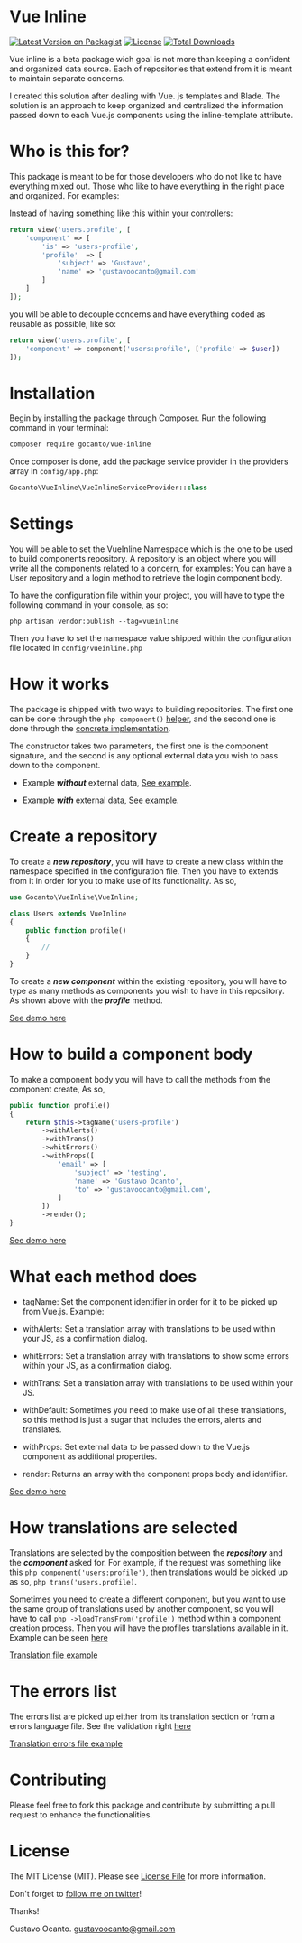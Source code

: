 # Vue Inline

[![Latest Version on Packagist](https://img.shields.io/packagist/v/gocanto/vue-inline.svg?style=flat-square)](https://img.shields.io/packagist/v/gocanto/vue-inline.svg)
<a href="https://github.com/gocanto/vue-inline/blob/master/LICENSE"><img src="https://img.shields.io/npm/l/easiest-js-validator.svg" alt="License"></a>
[![Total Downloads](https://img.shields.io/packagist/dt/gocanto/vue-inline.svg?style=flat-square)](https://img.shields.io/packagist/dt/gocanto/vue-inline.svg?style=flat-square)

Vue inline is a beta package wich goal is not more than keeping a confident and organized data source. Each of repositories that extend from it is meant to maintain separate concerns.

I created this solution after dealing with Vue. js templates and Blade. The solution is an approach to keep organized and centralized the information passed down to each Vue.js components using the inline-template attribute.


# Who is this for?

This package is meant to be for those developers who do not like to have everything mixed out. Those who like to have everything in the right place and organized. For examples: 

Instead of having something like this within your controllers: 

```php
return view('users.profile', [
    'component' => [
        'is' => 'users-profile',
        'profile'  => [
            'subject' => 'Gustavo',
            'name' => 'gustavoocanto@gmail.com'
        ]
    ]
]);
```

you will be able to decouple concerns and have everything coded as reusable as possible, like so: 

```php
return view('users.profile', [
    'component' => component('users:profile', ['profile' => $user])
]);
```


# Installation

Begin by installing the package through Composer. Run the following command in your terminal:

```bash
composer require gocanto/vue-inline
```

Once composer is done, add the package service provider in the providers array in `config/app.php`:

```php
Gocanto\VueInline\VueInlineServiceProvider::class
```



# Settings

You will be able to set the VueInline Namespace which is the one to be used to build components repository. A repository is an object where you will write all the components related to a concern, for examples: You can have a User repository and a login method to retrieve the login component body.

To have the configuration file within your project, you will have to type the following command in your console, as so: 

```
php artisan vendor:publish --tag=vueinline
```

Then you have to set the namespace value shipped within the configuration file located in ```config/vueinline.php```



# How it works

The package is shipped with two ways to building repositories. The first one can be done through the ```php component()``` <a href="https://github.com/gocanto/vue-inline/blob/master/tests/VueInlineTest.php#L20" _target="blank">helper</a>, and the second one is done through the <a href="https://github.com/gocanto/vue-inline/blob/master/tests/VueInlineTest.php#L53">concrete implementation</a>.

The constructor takes two parameters, the first one is the component signature, and the second is any optional external data you wish to pass down to the component. 

* Example ***without*** external data, <a href="https://github.com/gocanto/vue-inline/blob/master/tests/VueInlineTest.php#L20" _target="blank">See example</a>.

* Example ***with*** external data, <a href="https://github.com/gocanto/vue-inline/blob/master/tests/VueInlineTest.php#L64" _target="blank">See example</a>. 



# Create a repository

To create a ***new repository***, you will have to create a new class within the namespace specified in the configuration file. Then you have to extends from it in order for you to make use of its functionality. As so, 

```php
use Gocanto\VueInline\VueInline;

class Users extends VueInline
{
    public function profile()
    {
        //
    }
}
```

To create a ***new component*** within the existing repository, you will have to type as many methods as components you wish to have in this repository. As shown above with the ***profile*** method.


<a href="https://github.com/gocanto/vue-inline/blob/master/tests/Components/Users.php" _target="blank">See demo here</a>


# How to build a component body

To make a component body you will have to call the methods from the component create, As so,

```php
public function profile()
{
    return $this->tagName('users-profile')
        ->withAlerts()
        ->withTrans()
        ->whitErrors()
        ->withProps([
            'email' => [
                'subject' => 'testing',
                'name' => 'Gustavo Ocanto',
                'to' => 'gustavoocanto@gmail.com',
            ]
        ])
        ->render();
}

```

<a href="https://github.com/gocanto/vue-inline/blob/master/tests/Components/Users.php" _target="blank">See demo here</a>



# What each method does

* tagName: Set the component identifier in order for it to be picked up from Vue.js. Example: <component is="tagName"></component>

* withAlerts: Set a translation array with translations to be used within your JS, as a confirmation dialog.

* whitErrors: Set a translation array with translations to show some errors within your JS, as a confirmation dialog.

* withTrans: Set a translation array with translations to be used within your JS.

* withDefault: Sometimes you need to make use of all these translations, so this method is just a sugar that includes the errors, alerts and translates. 

* withProps: Set external data to be passed down to the Vue.js component as additional properties.

* render: Returns an array with the component props body and identifier.

<a href="https://github.com/gocanto/vue-inline/blob/master/tests/Components/Users.php" _target="blank">See demo here</a>


# How translations are selected

Translations are selected by the composition between the ***repository*** and the ***component*** asked for. For example, if the request was something like this ```php component('users:profile')```, then translations would be picked up as so, ```php trans('users.profile)```.

Sometimes you need to create a different component, but you want to use the same group of translations used by another component, so you will have to call ```php ->loadTransFrom('profile')``` method within a component creation process. Then you will have the profiles translations available in it. Example can be seen <a href="https://github.com/gocanto/vue-inline/blob/master/tests/Components/Users.php#L50" _target="blank">here</a>

<a href="https://github.com/gocanto/vue-inline/blob/master/resources/lang/en/users.php" _target="blank">Translation file example</a>


# The errors list

The errors list are picked up either from its translation section or from a errors language file. See the validation right <a href="https://github.com/gocanto/vue-inline/blob/master/src/VueInline.php#L104" _target="blank">here</a>

<a href="https://github.com/gocanto/vue-inline/blob/master/resources/lang/en/errors.php" _target="blank">Translation errors file example</a>


# Contributing

Please feel free to fork this package and contribute by submitting a pull request to enhance the functionalities.


# License

The MIT License (MIT). Please see [License File](LICENSE.md) for more information.



Don't forget to [follow me on twitter](https://twitter.com/gocanto)!

Thanks!

Gustavo Ocanto.
gustavoocanto@gmail.com











